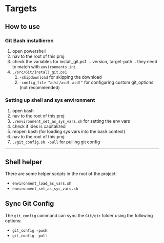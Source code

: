 # Targets

## How to use
### Git Bash installieren
1. open powershell 
2. nav to the root of this proj
3. check the variables for install_git.ps1 ... version, target-path .. they need to match with ```environments.ini```
4. ```./src/Git/install_git.ps1```
     1. ``-skipdownload`` for skipping the download
     2. ``-config_file "adsf/asdf.asdf"`` for configuring custom git_options (not recommended)
### Setting up shell and sys environment
1. open bash
2. nav to the root of this proj
3. ``./environment_set_as_sys_vars.sh`` for setting the env vars
4. check if ides is capitalized
5. reopen bash (for loading sys vars into the bash context)
6. nav to the root of this proj
7. ``./git_config.sh -pull`` for pulling git config
---
## Shell helper

There are some helper scripts in the root of the project:

- ``environment_load_as_vars.sh``
- ``environment_set_as_sys_vars.sh``

## Sync Git Config

The ```git_config``` command can sync the ```Git/etc``` folder using the following options:

- ``git_config -push``
- ``git_config -pull``